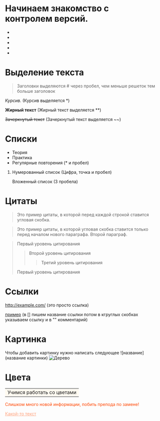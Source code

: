 # Начинаем знакомство с контролем версий.

*
*
*
*
*


# Выделение текста

> Заголовки выделяются # через пробел, чем меньше решеток тем больше заголовок

*Курсив.* (Курсив выделяется *)

**Жирный текст** (Жирный текст выделяется **)

~~Зачеркнутый текст~~ (Зачеркнутый текст выделяется ~~)

# Списки 


* Теория
* Практика
* Регулярные повторения (* и пробел)

1. Нумерованный список (Цифра, точка и пробел)

   Вложенный список (3 пробела)


# Цитаты

> Это пример цитаты,
> в которой перед каждой строкой
> ставится угловая скобка.

> Это пример цитаты,
в которой угловая скобка
ставится только перед началом нового параграфа.
> Второй параграф.

> Первый уровень цитирования
>> Второй уровень цитирования
>>> Третий уровень цитирования
>
>Первый уровень цитирования


# Ссылки

http://example.com/ (это просто ссылка)

 [пример](http://example.com/ "можно оставить подсказку") (в [] пишем название ссылки потом в кгруглых скобках указываем ссылку и в "" комментарий)

# Картинка

Чтобы добавить картинку нужно написать следующее ![название] (название картинки)
![Дерево](cyprus-1990939.jpg)


# Цвета


<table>
<tr><td bgcolor="#FFFAF0">
Учимся работать со цветами
</td></tr>
</table>


<p style="color:#FF4500">Слишком много новой информации, побить препода по замене!</p>
<a href="#" style="color:#FFA07A">Какой-то текст</a>



